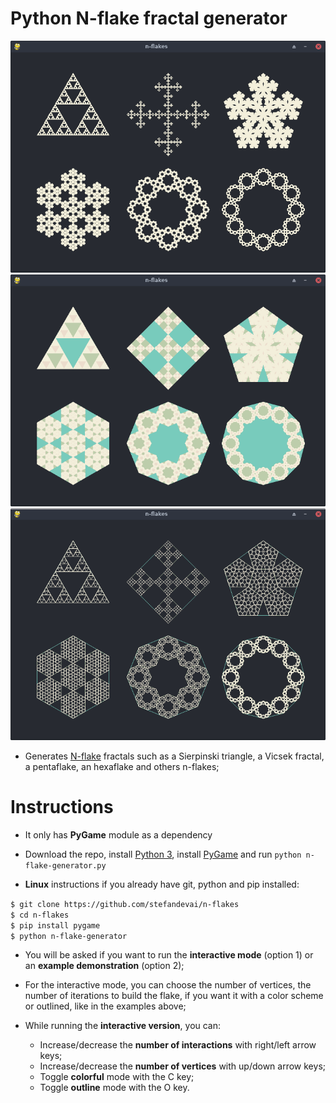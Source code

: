 # Python N-flake fractal generator
![](img/flakes2.png)
![](img/colorful2.png)
![](img/outlined2.png)

- Generates [N-flake](https://en.wikipedia.org/wiki/N-flake) fractals such as a Sierpinski triangle, a Vicsek fractal, a pentaflake, an hexaflake and others n-flakes;

# Instructions
- It only has **PyGame** module as a dependency
- Download the repo, install [Python 3](https://wiki.python.org/moin/BeginnersGuide/Download), install [PyGame](https://www.pygame.org/wiki/GettingStarted#Pygame%20Installation) and run `python n-flake-generator.py`

- **Linux** instructions if you already have git, python and pip installed:

`$ git clone https://github.com/stefandevai/n-flakes` <br>
`$ cd n-flakes` <br>
`$ pip install pygame` <br>
`$ python n-flake-generator`

- You will be asked if you want to run the **interactive mode** (option 1) or an **example demonstration** (option 2);
- For the interactive mode, you can choose the number of vertices, the number of iterations to build the flake, if you want it with a color scheme or outlined, like in the examples above;

- While running the **interactive version**, you can:
	- Increase/decrease the **number of interactions** with right/left arrow keys;
	- Increase/decrease the **number of vertices** with up/down arrow keys;
	- Toggle **colorful** mode with the C key;
	- Toggle **outline** mode with the O key.

